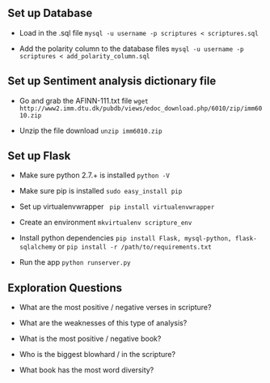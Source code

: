 ## Set up Database

* Load in the .sql file ```mysql -u username -p scriptures < scriptures.sql```

* Add the polarity column to the database files  ```mysql -u username -p scriptures < add_polarity_column.sql```

## Set up Sentiment analysis dictionary file

* Go and grab the AFINN-111.txt file ```wget http://www2.imm.dtu.dk/pubdb/views/edoc_download.php/6010/zip/imm6010.zip```

* Unzip the file download  ```unzip imm6010.zip```

## Set up Flask

* Make sure python 2.7.+ is installed ```python -V```

* Make sure pip is installed  ```sudo easy_install pip```

* Set up virtualenvwrapper  ``` pip install virtualenvwrapper```

* Create an environment ```mkvirtualenv scripture_env```

* Install python dependencies ```pip install Flask, mysql-python, flask-sqlalchemy``` or ```pip install -r /path/to/requirements.txt```

* Run the app ```python runserver.py```


## Exploration Questions

* What are the most positive / negative verses in scripture?

* What are the weaknesses of this type of analysis?

* What is the most positive / negative book?

* Who is the biggest blowhard / in the scripture?

* What book has the most word diversity?
